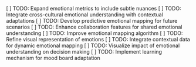 [ ] TODO: Expand emotional metrics to include subtle nuances
[ ] TODO: Integrate cross-cultural emotional understanding with contextual adaptations
[ ] TODO: Develop predictive emotional mapping for future scenarios
[ ] TODO: Enhance collaboration features for shared emotional understanding
[ ] TODO: Improve emotional mapping algorithm
[ ] TODO: Refine visual representation of emotions
[ ] TODO: Integrate contextual data for dynamic emotional mapping
[ ] TODO: Visualize impact of emotional understanding on decision making
[ ] TODO: Implement learning mechanism for mood board adaptation